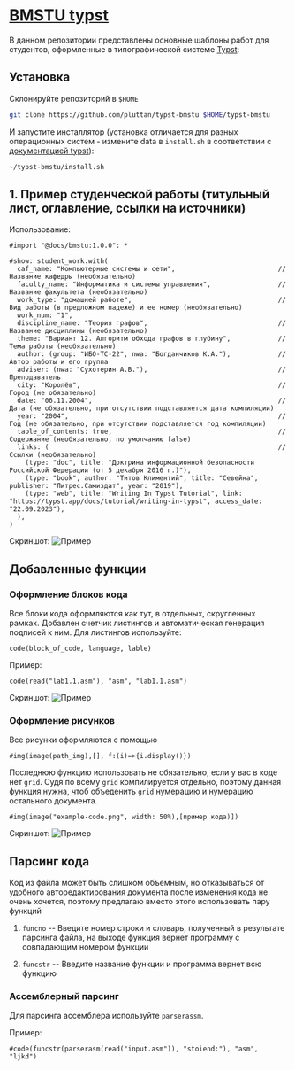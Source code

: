 # [BMSTU typst](https://github.com/pluttan/typst-bmstu)

В данном репозитории представлены основные шаблоны работ для студентов, оформленные в типографической системе [Typst](https://typst.app):

## Установка

Склонируйте репозиторий в `$HOME`

```bash
git clone https://github.com/pluttan/typst-bmstu $HOME/typst-bmstu
```

И запустите инсталлятор (установка отличается для разных операционных систем - измените data в `install.sh` в соответствии с [документацией typst](https://github.com/typst/packages?tab=readme-ov-file#local-packages)):

```bash
~/typst-bmstu/install.sh
```

## 1. Пример студенческой работы (титульный лист, оглавление, ссылки на источники)

Использование:
```typst
#import "@docs/bmstu:1.0.0": *

#show: student_work.with(
  caf_name: "Компьютерные системы и сети",                          // Название кафедры (необязательно)
  faculty_name: "Информатика и системы управления",                 // Название факультета (необязательно)
  work_type: "домашней работе",                                     // Вид работы (в предложном падеже) и ее номер (необязательно)
  work_num: "1",
  discipline_name: "Теория графов",                                 // Название дисциплины (необязательно)
  theme: "Вариант 12. Алгоритм обхода графов в глубину",            // Тема работы (необязательно)
  author: (group: "ИБО-ТС-22", nwa: "Богданчиков К.А."),            // Автор работы и его группа
  adviser: (nwa: "Сухотерин А.В."),                                 // Преподаватель
  city: "Королёв",                                                  // Город (не обязательно)
  date: "06.11.2004",                                               // Дата (не обязательно, при отсутствии подставляется дата компиляции)
  year: "2004",                                                     // Год (не обязательно, при отсутствии подставляется год компиляции) 
  table_of_contents: true,                                          // Содержание (необязательно, по умолчанию false) 
  links: (                                                          // Ссылки (необязательно) 
    (type: "doc", title: "Доктрина информационной безопасности Российской Федерации (от 5 декабря 2016 г.)"),
    (type: "book", author: "Титов Климентий", title: "Севейна", publisher: "Литрес.Самиздат", year: "2019"),
    (type: "web", title: "Writing In Typst Tutorial", link: "https://typst.app/docs/tutorial/writing-in-typst", access_date: "22.09.2023"),
  ),
)
```
Скриншот:
![Пример](example-report.png)

## Добавленные функции
### Оформление блоков кода
Все блоки кода оформляются как тут, в отдельных, скругленных рамках. Добавлен счетчик листингов и автоматическая генерация подписей к ним. Для листингов используйте:
```typst
code(block_of_code, language, lable)
```
Пример:
```typst
code(read("lab1.1.asm"), "asm", "lab1.1.asm")
```
Скриншот:
![Пример](example-code.png)

### Оформление рисунков
Все рисунки оформляются с помощью
```typst
#img(image(path_img),[], f:(i)=>{i.display()})
```
Последнюю функцию использовать не обязательно, если у вас в коде нет `grid`.
Судя по всему `grid` компилируется отдельно, поэтому данная функция нужна, чтоб объеденить `grid` нумерацию и нумерацию остального документа.
```typst
#img(image("example-code.png", width: 50%),[пример кода)])
```

Скриншот:
![Пример](example-img.png)


## Парсинг кода

Код из файла может быть слишком объемным, но отказываться от удобного авторедактирования документа после изменения кода не очень хочется, поэтому предлагаю вместо этого использовать пару функций
1. `funcno` -- Введите номер строки и словарь, полученный в результате парсинга файла, на выходе функция вернет программу с совпадающим номером функции

2. `funcstr` -- Введите название функции и программа вернет всю функцию


### Ассемблерный парсинг

Для парсинга ассемблера используйте `parserassm`.

Пример:

```typst
#code(funcstr(parserasm(read("input.asm")), "stoiend:"), "asm", "ljkd")
```



